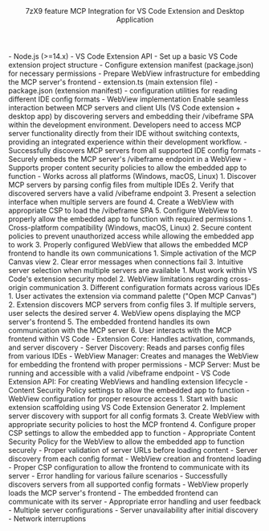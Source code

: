 <Climb>
  <header>
    <id>7zX9</id>
    <type>feature</type>
    <description>MCP Integration for VS Code Extension and Desktop Application</description>
  </header>
  <newDependencies>
    - Node.js (>=14.x)
    - VS Code Extension API
  </newDependencies>
  <prerequisitChanges>
    - Set up a basic VS Code extension project structure
    - Configure extension manifest (package.json) for necessary permissions
    - Prepare WebView infrastructure for embedding the MCP server's frontend
  </prerequisitChanges>
  <relevantFiles>
    - extension.ts (main extension file)
    - package.json (extension manifest)
    - configuration utilities for reading different IDE config formats
    - WebView implementation
  </relevantFiles>

  <featureOverview>
    <purpose>
      Enable seamless interaction between MCP servers and client UIs (VS Code extension + desktop app) by discovering servers and embedding their /vibeframe SPA within the development environment.
    </purpose>
    <problemSolved>
      Developers need to access MCP server functionality directly from their IDE without switching contexts, providing an integrated experience within their development workflow.
    </problemSolved>
    <successMetrics>
      - Successfully discovers MCP servers from all supported IDE config formats
      - Securely embeds the MCP server's /vibeframe endpoint in a WebView
      - Supports proper content security policies to allow the embedded app to function
      - Works across all platforms (Windows, macOS, Linux)
    </successMetrics>
  </featureOverview>

  <requirements>
    <functional>
      1. Discover MCP servers by parsing config files from multiple IDEs
      2. Verify that discovered servers have a valid /vibeframe endpoint
      3. Present a selection interface when multiple servers are found
      4. Create a WebView with appropriate CSP to load the /vibeframe SPA
      5. Configure WebView to properly allow the embedded app to function with required permissions
    </functional>
    <technical>
      1. Cross-platform compatibility (Windows, macOS, Linux)
      2. Secure content policies to prevent unauthorized access while allowing the embedded app to work
      3. Properly configured WebView that allows the embedded MCP frontend to handle its own communications
    </technical>
    <user>
      1. Simple activation of the MCP Canvas view
      2. Clear error messages when connections fail
      3. Intuitive server selection when multiple servers are available
    </user>
    <constraints>
      1. Must work within VS Code's extension security model
      2. WebView limitations regarding cross-origin communication
      3. Different configuration formats across various IDEs
    </constraints>
  </requirements>

  <designAndImplementation>
    <userFlow>
      1. User activates the extension via command palette ("Open MCP Canvas")
      2. Extension discovers MCP servers from config files
      3. If multiple servers, user selects the desired server
      4. WebView opens displaying the MCP server's frontend
      5. The embedded frontend handles its own communication with the MCP server
      6. User interacts with the MCP frontend within VS Code
    </userFlow>
    <architecture>
      - Extension Core: Handles activation, commands, and server discovery
      - Server Discovery: Reads and parses config files from various IDEs
      - WebView Manager: Creates and manages the WebView for embedding the frontend with proper permissions
    </architecture>
    <dependentComponents>
      - MCP Server: Must be running and accessible with a valid /vibeframe endpoint
      - VS Code Extension API: For creating WebViews and handling extension lifecycle
    </dependentComponents>
    <apiSpecifications>
      - Content Security Policy settings to allow the embedded app to function
      - WebView configuration for proper resource access
    </apiSpecifications>
  </designAndImplementation>

  <developmentDetails>
    <implementationApproach>
      1. Start with basic extension scaffolding using VS Code Extension Generator
      2. Implement server discovery with support for all config formats
      3. Create WebView with appropriate security policies to host the MCP frontend
      4. Configure proper CSP settings to allow the embedded app to function
    </implementationApproach>
    <securityConsiderations>
      - Appropriate Content Security Policy for the WebView to allow the embedded app to function securely
      - Proper validation of server URLs before loading content
    </securityConsiderations>
  </developmentDetails>

  <testingApproach>
    <testCases>
      - Server discovery from each config format
      - WebView creation and frontend loading
      - Proper CSP configuration to allow the frontend to communicate with its server
      - Error handling for various failure scenarios
    </testCases>
    <acceptanceCriteria>
      - Successfully discovers servers from all supported config formats
      - WebView properly loads the MCP server's frontend
      - The embedded frontend can communicate with its server
      - Appropriate error handling and user feedback
    </acceptanceCriteria>
    <edgeCases>
      - Multiple server configurations
      - Server unavailability after initial discovery
      - Network interruptions
    </edgeCases>
  </testingApproach>
</Climb> 
